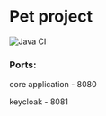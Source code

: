 # Pet project

![Java CI](https://github.com/Kasean/FileGarbage/actions/workflows/java_ci.yml/badge.svg)

### Ports:

core application - 8080

keycloak - 8081